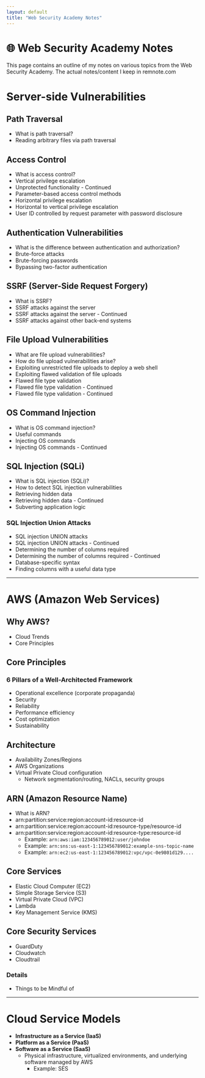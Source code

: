 ```yaml
---
layout: default
title: "Web Security Academy Notes"
---
```


# 🌐 Web Security Academy Notes

This page contains an outline of my notes on various topics from the Web Security Academy.
The actual notes/content I keep in remnote.com

# Server-side Vulnerabilities

## Path Traversal
- What is path traversal?  
- Reading arbitrary files via path traversal

## Access Control
- What is access control?
- Vertical privilege escalation
- Unprotected functionality - Continued
- Parameter-based access control methods
- Horizontal privilege escalation
- Horizontal to vertical privilege escalation
- User ID controlled by request parameter with password disclosure

## Authentication Vulnerabilities
- What is the difference between authentication and authorization?
- Brute-force attacks
- Brute-forcing passwords
- Bypassing two-factor authentication

## SSRF (Server-Side Request Forgery)
- What is SSRF?
- SSRF attacks against the server
- SSRF attacks against the server - Continued
- SSRF attacks against other back-end systems

## File Upload Vulnerabilities
- What are file upload vulnerabilities?
- How do file upload vulnerabilities arise?
- Exploiting unrestricted file uploads to deploy a web shell
- Exploiting flawed validation of file uploads
- Flawed file type validation
- Flawed file type validation - Continued
- Flawed file type validation - Continued

## OS Command Injection
- What is OS command injection?
- Useful commands
- Injecting OS commands
- Injecting OS commands - Continued

## SQL Injection (SQLi)
- What is SQL injection (SQLi)?
- How to detect SQL injection vulnerabilities
- Retrieving hidden data
- Retrieving hidden data - Continued
- Subverting application logic

### SQL Injection Union Attacks
- SQL injection UNION attacks
- SQL injection UNION attacks - Continued
- Determining the number of columns required
- Determining the number of columns required - Continued
- Database-specific syntax
- Finding columns with a useful data type

---

# AWS (Amazon Web Services)

## Why AWS?
- Cloud Trends
- Core Principles

## Core Principles
### 6 Pillars of a Well-Architected Framework
- Operational excellence (corporate propaganda)
- Security
- Reliability
- Performance efficiency
- Cost optimization
- Sustainability

## Architecture
- Availability Zones/Regions
- AWS Organizations
- Virtual Private Cloud configuration
    - Network segmentation/routing, NACLs, security groups

## ARN (Amazon Resource Name)
- What is ARN?
- arn:partition:service:region:account-id:resource-id
- arn:partition:service:region:account-id:resource-type/resource-id
- arn:partition:service:region:account-id:resource-type:resource-id
    - Example: `arn:aws:iam:123456789012:user/johndoe`
    - Example: `arn:sns:us-east-1:123456789012:example-sns-topic-name`
    - Example: `arn:ec2:us-east-1:123456789012:vpc/vpc-0e9801d129....`

## Core Services
- Elastic Cloud Computer (EC2)
- Simple Storage Service (S3)
- Virtual Private Cloud (VPC)
- Lambda
- Key Management Service (KMS)

## Core Security Services
- GuardDuty
- Cloudwatch
- Cloudtrail

### Details
- Things to be Mindful of

---

# Cloud Service Models
- **Infrastructure as a Service (IaaS)**
- **Platform as a Service (PaaS)**
- **Software as a Service (SaaS)**
    - Physical infrastructure, virtualized environments, and underlying software managed by AWS
        - Example: SES
